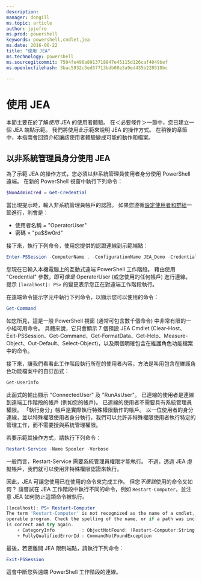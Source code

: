 ```yaml
---
description: 
manager: dongill
ms.topic: article
author: jpjofre
ms.prod: powershell
keywords: powershell,cmdlet,jea
ms.date: 2016-06-22
title: "使用 JEA"
ms.technology: powershell
ms.sourcegitcommit: 7504fe496a8913718847e45115d126caf4049bef
ms.openlocfilehash: 3bac5932c3ed57713bdb08e3a9ed435b228518bc

---
```


# 使用 JEA
本節主要在於了解*使用 JEA* 的使用者體驗。
在＜必要條件＞一節中，您已建立一個 JEA 端點示範。
我們將使用此示範來說明 JEA 的操作方式。
在稍後的章節中，本指南會回頭介紹讓該使用者體驗變成可能的動作和檔案。

## 以非系統管理員身分使用 JEA
為了示範 JEA 的操作方式，您必須以非系統管理員使用者身分使用 PowerShell 遠端。
在新的 PowerShell 視窗中執行下列命令：   

```PowerShell
$NonAdminCred = Get-Credential
```

當出現提示時，輸入非系統管理員帳戶的認證。
如果您遵循[設定使用者和群組](creating-a-domain-controller.md#set-up-users-and-groups)一節進行，則會是︰
-   使用者名稱 = "OperatorUser"
-   密碼 = "pa$$w0rd"

接下來，執行下列命令，使用您提供的認證連線到示範端點︰

```PowerShell
Enter-PSSession -ComputerName . -ConfigurationName JEA_Demo -Credential $NonAdminCred
```

您現在已輸入本機電腦上的互動式遠端 PowerShell 工作階段。
藉由使用 "Credential" 參數，即可*像是* OperatorUser (或您使用的任何帳戶) 進行連線。
提示 `[localhost]: PS>` 的變更表示您正在對遠端工作階段執行。  

在遠端命令提示字元中執行下列命令，以顯示您可以使用的命令︰

```PowerShell
Get-Command
```

如您所見，這是一般 PowerShell 視窗 (通常可包含數千個命令) 中非常有限的一小組可用命令。
具體來說，它只會顯示 7 個預設 JEA Cmdlet (Clear-Host、Exit-PSSession、Get-Command、Get-FormatData、Get-Help、Measure-Object、Out-Default、Select-Object)，以及兩個明確包含在維護角色功能檔案中的命令。

接下來，讓我們看看此工作階段執行所在的使用者內容，方法是叫用包含在維護角色功能檔案中的自訂函式︰

```PowerShell
Get-UserInfo
```

此函式的輸出顯示 "ConnectedUser" 及 "RunAsUser"。
已連線的使用者是連線到遠端工作階段的帳戶 (例如您的帳戶)。
已連線的使用者不需要具有系統管理員權限。
「執行身分」帳戶是實際執行特殊權限動作的帳戶。
以一位使用者的身分連線，並以特殊權限使用者身分執行，我們可以允許非特殊權限使用者執行特定的管理工作，而不需要授與系統管理權限。

若要示範其操作方式，請執行下列命令︰

```PowerShell
Restart-Service -Name Spooler -Verbose
```

一般而言，Restart-Service 需要系統管理員權限才能執行。
不過，透過 JEA 虛擬帳戶，我們就可以使用非特殊權限認證來執行。

因此，JEA 可讓您使用已在使用的命令來完成工作。
但您*不應該*使用的命令又如何？
請嘗試在 JEA 工作階段中執行不同的命令，例如 `Restart-Computer`，並注意 JEA 如何防止這類命令被執行。

```PowerShell
[localhost]: PS> Restart-Computer
The term 'Restart-Computer' is not recognized as the name of a cmdlet, function, script file, or
operable program. Check the spelling of the name, or if a path was included, verify that the path
is correct and try again.
    + CategoryInfo          : ObjectNotFound: (Restart-Computer:String) [], CommandNotFoundException
    + FullyQualifiedErrorId : CommandNotFoundException
```

最後，若要離開 JEA 限制端點，請執行下列命令︰

```PowerShell
Exit-PSSession
```

這會中斷您與遠端 PowerShell 工作階段的連線。




<!--HONumber=Jun16_HO4-->


